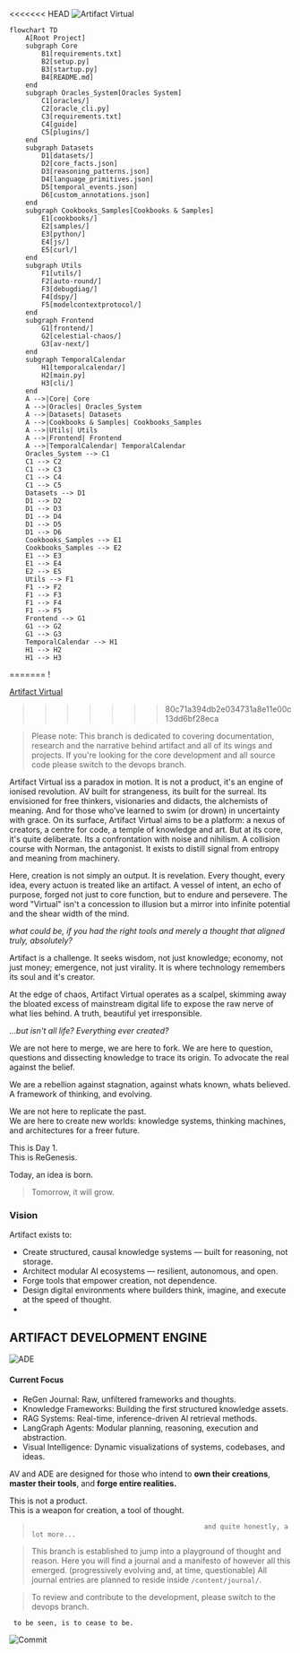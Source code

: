 <<<<<<< HEAD
![Artifact Virtual](https://img.shields.io/badge/ARTIFACT%20VIRTUAL-black?style=flat&labelColor=black&color=white)

```mermaid
flowchart TD
    A[Root Project]
    subgraph Core
        B1[requirements.txt]
        B2[setup.py]
        B3[startup.py]
        B4[README.md]
    end
    subgraph Oracles_System[Oracles System]
        C1[oracles/]
        C2[oracle_cli.py]
        C3[requirements.txt]
        C4[guide]
        C5[plugins/]
    end
    subgraph Datasets
        D1[datasets/]
        D2[core_facts.json]
        D3[reasoning_patterns.json]
        D4[language_primitives.json]
        D5[temporal_events.json]
        D6[custom_annotations.json]
    end
    subgraph Cookbooks_Samples[Cookbooks & Samples]
        E1[cookbooks/]
        E2[samples/]
        E3[python/]
        E4[js/]
        E5[curl/]
    end
    subgraph Utils
        F1[utils/]
        F2[auto-round/]
        F3[debugdiag/]
        F4[dspy/]
        F5[modelcontextprotocol/]
    end
    subgraph Frontend
        G1[frontend/]
        G2[celestial-chaos/]
        G3[av-next/]
    end
    subgraph TemporalCalendar
        H1[temporalcalendar/]
        H2[main.py]
        H3[cli/]
    end
    A -->|Core| Core
    A -->|Oracles| Oracles_System
    A -->|Datasets| Datasets
    A -->|Cookbooks & Samples| Cookbooks_Samples
    A -->|Utils| Utils
    A -->|Frontend| Frontend
    A -->|TemporalCalendar| TemporalCalendar
    Oracles_System --> C1
    C1 --> C2
    C1 --> C3
    C1 --> C4
    C1 --> C5
    Datasets --> D1
    D1 --> D2
    D1 --> D3
    D1 --> D4
    D1 --> D5
    D1 --> D6
    Cookbooks_Samples --> E1
    Cookbooks_Samples --> E2
    E1 --> E3
    E1 --> E4
    E2 --> E5
    Utils --> F1
    F1 --> F2
    F1 --> F3
    F1 --> F4
    F1 --> F5
    Frontend --> G1
    G1 --> G2
    G1 --> G3
    TemporalCalendar --> H1
    H1 --> H2
    H1 --> H3
```



=======
!



[Artifact Virtual](https://img.shields.io/badge/ARTIFACT%20VIRTUAL-black?style=flat&labelColor=black&color=white)
>>>>>>> 80c71a394db2e034731a8e11e00c13dd6bf28eca

> Please note:
> This branch is dedicated to covering documentation, research and the narrative behind artifact and all of its wings and projects.
> If you're looking for the core development and all source code please switch to the devops branch.

Artifact Virtual iss a paradox in motion. It is not a product, it's an engine of ionised revolution. AV built for strangeness, its built for the surreal. Its envisioned for free thinkers, visionaries and didacts, the alchemists of meaning. And for those who’ve learned to swim (or drown) in uncertainty with grace. On its surface, Artifact Virtual aims to be a platform: a nexus of creators, a centre for code, a temple of knowledge and art. But at its core, it's quite deliberate. Its a confrontation with noise and nihilism. A collision course with Norman, the antagonist. It exists to distill signal from entropy and meaning from machinery.

Here, creation is not simply an output. It is revelation. Every thought, every idea, every actuon is treated like an artifact. A vessel of intent, an echo of purpose, forged not just to core function, but to endure and persevere. The word "Virtual" isn't a concession to illusion but a mirror into infinite potential and the shear width of the mind. 

*what could be, if you had the right tools and merely a thought that aligned truly, absolutely?*

Artifact is a challenge.
It seeks wisdom, not just knowledge; economy, not just money; emergence, not just virality. It is where technology remembers its soul and it's creator.

At the edge of chaos, Artifact Virtual operates as a scalpel, skimming away the bloated excess of mainstream digital life to expose the raw nerve of what lies behind. 
A truth, beautiful yet irresponsible. 

*...but isn't all life? Everything ever created?*


We are not here to merge, we are here to fork. 
We are here to question, questions and dissecting knowledge to trace its origin. To advocate the real against the belief. 

We are a rebellion against stagnation, against whats known, whats believed. 
A framework of thinking, and evolving.

We are not here to replicate the past.  
We are here to create new worlds: knowledge systems, thinking machines, and architectures for a freer future.

This is Day 1.  
This is ReGenesis.

Today, an idea is born.
> Tomorrow, it will grow. 

### Vision

Artifact exists to:

- Create structured, causal knowledge systems — built for reasoning, not storage.
- Architect modular AI ecosystems — resilient, autonomous, and open.
- Forge tools that empower creation, not dependence.
- Design digital environments where builders think, imagine, and execute at the speed of thought.
- 

## ARTIFACT DEVELOPMENT ENGINE

![ADE](https://img.shields.io/badge/ADE-transparent?style=flat&labelColor=black&color=white)

#### Current Focus

- ReGen Journal: Raw, unfiltered frameworks and thoughts.
- Knowledge Frameworks: Building the first structured knowledge assets.
- RAG Systems: Real-time, inference-driven AI retrieval methods.
- LangGraph Agents: Modular planning, reasoning, execution and abstraction.
- Visual Intelligence: Dynamic visualizations of systems, codebases, and ideas.



AV and ADE are designed for those who intend to **own their creations**, 
**master their tools**, and 
**forge entire realities.**

This is not a product.  
This is a weapon for creation, a tool of thought.


>                                                and quite honestly, a lot more...




> This branch is established to jump into a playground of thought and reason.
> Here you will find a journal and a manifesto of however all this emerged. (progressively evolving and, at time, questionable)
> All journal entries are planned to reside inside `/content/journal/`.

> To review and contribute to the development, please switch to the devops branch.



     to be seen, is to cease to be.




![Commit](https://img.shields.io/badge/COMMIT.-000000?style=for-the-badge&logoColor=white&labelColor=000000&color=000000)

